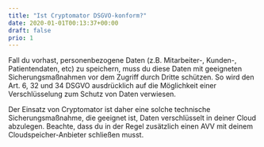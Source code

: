 ```yaml
---
title: "Ist Cryptomator DSGVO-konform?"
date: 2020-01-01T00:13:37+00:00
draft: false
prio: 1
---
```


Fall du vorhast, personenbezogene Daten (z.B. Mitarbeiter-, Kunden-, Patientendaten, etc) zu speichern, muss du diese Daten mit geeigneten Sicherungsmaßnahmen vor dem Zugriff durch Dritte schützen. So wird den Art. 6, 32 und 34 DSGVO ausdrücklich auf die Möglichkeit einer Verschlüsselung zum Schutz von Daten verwiesen.

Der Einsatz von Cryptomator ist daher eine solche technische Sicherungsmaßnahme, die geeignet ist, Daten verschlüsselt in deiner Cloud abzulegen. Beachte, dass du in der Regel zusätzlich einen AVV mit deinem Cloudspeicher-Anbieter schließen musst.